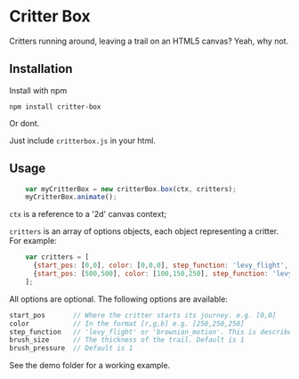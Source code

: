 # Critter Box

Critters running around, leaving a trail on an HTML5 canvas? Yeah, why not.

## Installation

Install with npm

`npm install critter-box`

Or dont.

Just include `critterbox.js` in your html.

## Usage

``` js
    var myCritterBox = new critterBox.box(ctx, critters);
    myCritterBox.animate();
```

`ctx` is a reference to a '2d' canvas context;

`critters` is an array of options objects, each object representing a
critter. For example:

``` js
    var critters = [
      {start_pos: [0,0], color: [0,0,0], step_function: 'levy_flight', brush_size: 1, brush_pressure: 10},
      {start_pos: [500,500], color: [100,150,250], step_function: 'levy_flight', brush_size: 1, brush_pressure: 10}
    ];
```

All options are optional. The following options are available:

``` js
start_pos       // Where the critter starts its journey. e.g. [0,0]
color           // In the format [r,g,b] e.g. [250,250,250]
step_function   // 'levy_flight' or 'brownian_motion'. This is describes the type of movement the critter makes. Default is 'levy_flight'
brush_size      // The thickness of the trail. Default is 1
brush_pressure  // Default is 1
```

See the demo folder for a working example.

